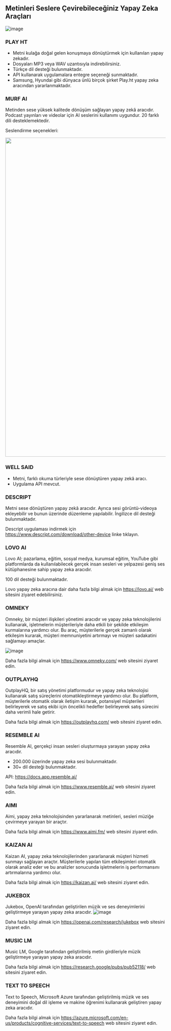 ## Metinleri Seslere Çevirebileceğiniz Yapay Zeka Araçları

![image](https://user-images.githubusercontent.com/123966022/225604332-87e673e0-de84-4096-b7ed-009bfee4f021.png)


### PLAY HT

- Metni kulağa doğal gelen konuşmaya dönüştürmek için kullanılan yapay zekadır. 
- Dosyaları MP3 veya WAV uzantısıyla indirebilirsiniz.
- Türkçe dil desteği bulunmaktadır. 
- API kullanarak uygulamalara entegre seçeneği sunmaktadır.
- Samsung, Hyundai gibi dünyaca ünlü birçok şirket Play.ht yapay zeka aracından yararlanmaktadır. 

### MURF AI 
Metinden sese yüksek kalitede dönüşüm sağlayan yapay zekâ aracıdır. Podcast yayınları ve videolar için AI seslerini kullanımı uygundur. 
20 farklı dili desteklemektedir. 

Seslendirme seçenekleri: 

<img style="width:1000px" src="https://www.marketingaiinstitute.com/hubfs/Murf%20AI.png" />

### WELL SAID 
- Metni, farklı okuma türleriyle sese dönüştüren yapay zekâ aracı.
- Uygulama API mevcut.

### DESCRIPT 
Metni sese dönüştüren yapay zekâ aracıdır. Ayrıca sesi görüntü-videoya ekleyebilir ve bunun üzerinde düzenleme yapılabilir. 
İngilizce dil desteği bulunmaktadır. 

Descript uygulaması indirmek için https://www.descript.com/download/other-device linke tıklayın. 

### LOVO AI 
Lovo AI; pazarlama, eğitim, sosyal medya, kurumsal eğitim, YouTube gibi platformlarda da kullanılabilecek gerçek insan sesleri ve yelpazesi geniş ses kütüphanesine sahip yapay zeka aracıdır. 

100 dil desteği bulunmaktadır. 

Lovo yapay zeka aracına dair daha fazla bilgi almak için https://lovo.ai/ web sitesini ziyaret edebilirsiniz. 

### OMNEKY 
Omneky, bir müşteri ilişkileri yönetimi aracıdır ve yapay zeka teknolojilerini kullanarak, işletmelerin müşterileriyle daha etkili bir şekilde etkileşim kurmalarına yardımcı olur. Bu araç, müşterilerle gerçek zamanlı olarak etkileşim kurarak, müşteri memnuniyetini artırmayı ve müşteri sadakatini sağlamayı amaçlar.

![image](https://user-images.githubusercontent.com/123966022/229111979-7c1eaf56-de56-4b90-b341-020910c092f2.png)

Daha fazla bilgi almak için https://www.omneky.com/ web sitesini ziyaret edin. 

### OUTPLAYHQ
OutplayHQ, bir satış yönetimi platformudur ve yapay zeka teknolojisi kullanarak satış süreçlerini otomatikleştirmeye yardımcı olur. Bu platform, müşterilerle otomatik olarak iletişim kurarak, potansiyel müşterileri belirleyerek ve satış ekibi için öncelikli hedefler belirleyerek satış sürecini daha verimli hale getirir.

Daha fazla bilgi almak için https://outplayhq.com/ web sitesini ziyaret edin. 

### RESEMBLE AI
Resemble AI, gerçekçi insan sesleri oluşturmaya yarayan yapay zeka aracıdır. 
- 200.000 üzerinde yapay zeka sesi bulunmaktadır. 
- 30+ dil desteği bulunmaktadır. 

API: https://docs.app.resemble.ai/

Daha fazla bilgi almak için https://www.resemble.ai/ web sitesini ziyaret edin. 

### AIMI
Aimi, yapay zeka teknolojisinden yararlanarak metinleri, sesleri müziğe çevirmeye yarayan bir araçtır. 

Daha fazla bilgi almak için https://www.aimi.fm/ web sitesini ziyaret edin. 

### KAIZAN AI
Kaizan AI, yapay zeka teknolojilerinden yararlanarak müşteri hizmeti sunmayı sağlayan araçtır. Müşterilerle yapılan tüm etkileşimleri otomatik olarak analiz eder ve bu analizler sonucunda işletmelerin iş performansını artırmalarına yardımcı olur. 

Daha fazla bilgi almak için https://kaizan.ai/ web sitesini ziyaret edin. 

### JUKEBOX
Jukebox, OpenAI tarafından geliştirilen müzik ve ses deneyimlerini geliştirmeye yarayan yapay zeka aracıdır. 
![image](https://user-images.githubusercontent.com/123966022/233993255-d08042b4-8d58-489b-a555-0fd66cbd85ec.png)

Daha fazla bilgi almak için https://openai.com/research/jukebox web sitesini ziyaret edin. 

### MUSIC LM 
Music LM, Google tarafından geliştirilmiş metin girdileriyle müzik geliştirmeye yarayan yapay zeka aracıdır. 

Daha fazla bilgi almak için https://research.google/pubs/pub52118/ web sitesini ziyaret edin. 

### TEXT TO SPEECH 
Text to Speech, Microsoft Azure tarafından geliştirilmiş müzik ve ses deneyimini doğal dil işleme ve makine öğrenimi kullanarak geliştiren yapay zeka aracıdır. 

Daha fazla bilgi almak için https://azure.microsoft.com/en-us/products/cognitive-services/text-to-speech web sitesini ziyaret edin. 






